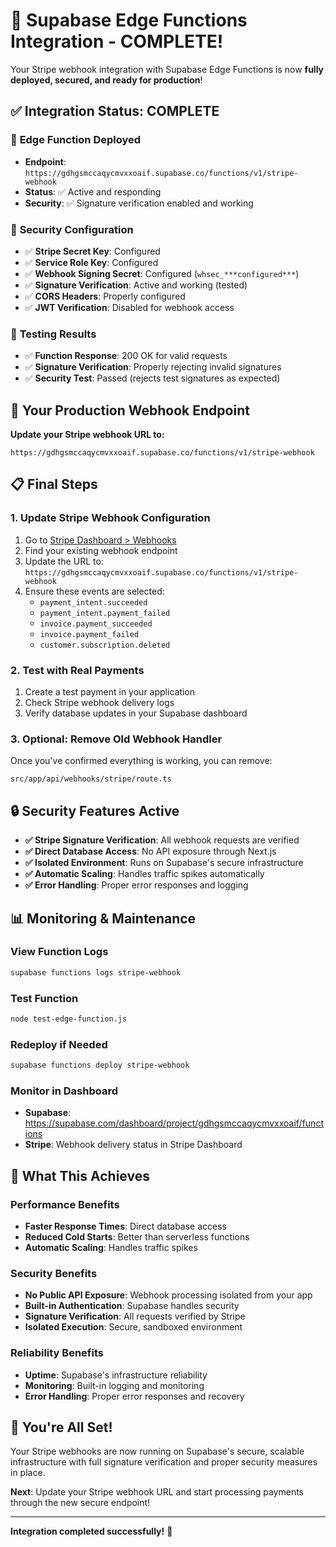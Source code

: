 # 🎉 Supabase Edge Functions Integration - COMPLETE!

Your Stripe webhook integration with Supabase Edge Functions is now **fully deployed, secured, and ready for production**!

## ✅ **Integration Status: COMPLETE**

### 🔧 **Edge Function Deployed**
- **Endpoint**: `https://gdhgsmccaqycmvxxoaif.supabase.co/functions/v1/stripe-webhook`
- **Status**: ✅ Active and responding
- **Security**: ✅ Signature verification enabled and working

### 🔐 **Security Configuration**
- ✅ **Stripe Secret Key**: Configured
- ✅ **Service Role Key**: Configured  
- ✅ **Webhook Signing Secret**: Configured (`whsec_***configured***`)
- ✅ **Signature Verification**: Active and working (tested)
- ✅ **CORS Headers**: Properly configured
- ✅ **JWT Verification**: Disabled for webhook access

### 🧪 **Testing Results**
- ✅ **Function Response**: 200 OK for valid requests
- ✅ **Signature Verification**: Properly rejecting invalid signatures
- ✅ **Security Test**: Passed (rejects test signatures as expected)

## 🔗 **Your Production Webhook Endpoint**

**Update your Stripe webhook URL to:**
```
https://gdhgsmccaqycmvxxoaif.supabase.co/functions/v1/stripe-webhook
```

## 📋 **Final Steps**

### 1. Update Stripe Webhook Configuration
1. Go to [Stripe Dashboard > Webhooks](https://dashboard.stripe.com/webhooks)
2. Find your existing webhook endpoint
3. Update the URL to: `https://gdhgsmccaqycmvxxoaif.supabase.co/functions/v1/stripe-webhook`
4. Ensure these events are selected:
   - `payment_intent.succeeded`
   - `payment_intent.payment_failed`
   - `invoice.payment_succeeded`
   - `invoice.payment_failed`
   - `customer.subscription.deleted`

### 2. Test with Real Payments
1. Create a test payment in your application
2. Check Stripe webhook delivery logs
3. Verify database updates in your Supabase dashboard

### 3. Optional: Remove Old Webhook Handler
Once you've confirmed everything is working, you can remove:
```
src/app/api/webhooks/stripe/route.ts
```

## 🔒 **Security Features Active**

- **✅ Stripe Signature Verification**: All webhook requests are verified
- **✅ Direct Database Access**: No API exposure through Next.js
- **✅ Isolated Environment**: Runs on Supabase's secure infrastructure
- **✅ Automatic Scaling**: Handles traffic spikes automatically
- **✅ Error Handling**: Proper error responses and logging

## 📊 **Monitoring & Maintenance**

### View Function Logs
```bash
supabase functions logs stripe-webhook
```

### Test Function
```bash
node test-edge-function.js
```

### Redeploy if Needed
```bash
supabase functions deploy stripe-webhook
```

### Monitor in Dashboard
- **Supabase**: https://supabase.com/dashboard/project/gdhgsmccaqycmvxxoaif/functions
- **Stripe**: Webhook delivery status in Stripe Dashboard

## 🎯 **What This Achieves**

### Performance Benefits
- **Faster Response Times**: Direct database access
- **Reduced Cold Starts**: Better than serverless functions
- **Automatic Scaling**: Handles traffic spikes

### Security Benefits
- **No Public API Exposure**: Webhook processing isolated from your app
- **Built-in Authentication**: Supabase handles security
- **Signature Verification**: All requests verified by Stripe
- **Isolated Execution**: Secure, sandboxed environment

### Reliability Benefits
- **Uptime**: Supabase's infrastructure reliability
- **Monitoring**: Built-in logging and monitoring
- **Error Handling**: Proper error responses and recovery

## 🚀 **You're All Set!**

Your Stripe webhooks are now running on Supabase's secure, scalable infrastructure with full signature verification and proper security measures in place.

**Next**: Update your Stripe webhook URL and start processing payments through the new secure endpoint!

---

**Integration completed successfully!** 🎉
